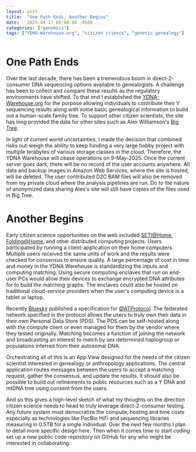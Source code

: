 ```yaml
---
layout: post
title:  "One Path Ends, Another Begins"
date:   2025-04-17 00:00:00 -0500
categories: ["genomics"]
tags: ["YDNA-Warehouse.org", "citizen science", "genetic genealogy"]
---
```


# One Path Ends

Over the last decade, there has been a tremendous boom in direct-2-consumer DNA sequencing options available to genealogists.
A challenge has been to collect and compare these results as the regulatory environments have shifted.  To that end I
established the [YDNA-Warehouse.org](https://ydna-warehouse.org/subject) for the purpose allowing individuals to contribute
their Y sequencing results along with some basic genealogical information to build out a human-scale family tree.  To support
other citizen scientists, the site has long provided the data for other sites such as Alex Williamson's [Big Tree](https://www.ytree.net).

In light of current world uncertainties, I made the decision that combined risks out-weigh the ability to keep funding a
very large hobby project with multiple terabytes of various storage classes in the cloud.  Therefore, the YDNA Warehouse
will cease operations on 9-May-2025.  Once the current server goes dark, there will be no record of the user accounts anywhere.
All data and backup images in Amazon Web Services, where the site is hosted, will be deleted.  The user contributed D2C
BAM files will also be removed from my private cloud where the analysis pipelines are run.  Do to the nature of anonymized 
data sharing Alex's site will still have copies of the files used in Big Tree.

# Another Begins

Early citizen science opportunities on the web included [SETI@Home](https://archive.org/details/0x-0_20221225), 
[Folding@Home](https://foldingathome.org), and other distributed computing projects.  Users participated by running a 
client-application on their home computers.  Multiple users received the same units of work and the results were checked
for consensus to ensure quality.  A large percentage of cost in time and money in the YDNA Warehouse is standardizing the
inputs and computing matching.  Using secure computing enclaves that run on end-user PCs would allow their devices to
exchange encrypted DNA attributes for to build the matching graphs.  The enclaves could also be hosted on traditional
cloud-service providers when the user's computing device is a tablet or laptop.

Recently [Bluesky](https://bsky.app) published a specification for [@ATProtocol](https://atproto.com).  The federated 
network specified in the protocol allows the users to truly own their data in their own Personal Data Store (PDS).  The
PDS can be self-hosted along with the compute client or even managed for them by the vendor where they tested originally.
Matching becomes a function of joining the network and broadcasting an interest to match by sex determined haplogroup or
populations inferred from their autosomal DNA.

Orchestrating all of this is an App View designed for the needs of the citizen scientist interested in genealogy or anthropology
applications.  The central application routes messages between the users to accept a matching request, gather the consensus,
and update the results.  It should also be possible to build out refinements to public resources such as a Y DNA and mtDNA
tree using consent from the users.

And so this gives a high-level sketch of what my thoughts on the direction citizen science needs to head to truly leverage
direct-2-consumer testing.  Any future system must democratize the compute, hosting and time costs especially as technologies
like PacBio HiFi and sequencing libraries measuring in 0.5TB for a single individual.  Over the next few months I plan to
detail more specific design here.  Then when it comes time to start coding set up a new public code repository on GitHub for
any who might be interested in collaborating.
